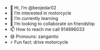 - 👋 Hi, I’m @beojedar02
- 👀 I’m interested in motorcycle  
- 🌱 I’m currently learning 
- 💞️ I’m looking to collaborate on friendship
- 📫 How to reach me call 914896033
- 😄 Pronouns: zanganito
- ⚡ Fun fact: drive motorcycle

<!---
beojedar02/beojedar02 is a ✨ special ✨ repository because its `README.md` (this file) appears on your GitHub profile.
You can click the Preview link to take a look at your changes.
--->
